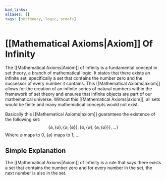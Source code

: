 ```yaml
---
bad_links: 
aliases: []
tags: [settheory, logic, proofs]
---
```

# [[Mathematical Axioms|Axiom]] Of Infinity

The [[Mathematical Axioms|Axiom]] of Infinity is a fundamental concept in set theory, a branch of mathematical logic. It states that there exists an infinite set, specifically a set that contains the number zero and the successor of every number it contains. This [[Mathematical Axioms|axiom]] allows for the creation of an infinite series of natural numbers within the framework of set theory and ensures that infinite objects are part of our mathematical universe. Without this [[Mathematical Axioms|axiom]], all sets would be finite and many mathematical concepts would not exist.

Basically this [[Mathematical Axioms|axiom]] guarantees the existence of the following set:
$$
\{\varnothing, \{\varnothing\}, \{\varnothing, \{\varnothing\}\}, \{\varnothing, \{\varnothing\}, \{\varnothing, \{\varnothing\}\}\}, ...\}
$$
 Where $\varnothing$ maps to 0, $\{\varnothing\}$ maps to 1, …
 
## Simple Explanation

The [[Mathematical Axioms|Axiom]] of Infinity is a rule that says there exists a set that contains the number zero and for every number in the set, the next number is also in the set.
